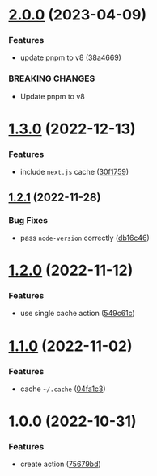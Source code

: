 # [2.0.0](https://github.com/DerYeger/pnpm-setup-action/compare/v1.3.0...v2.0.0) (2023-04-09)


### Features

* update pnpm to v8 ([38a4669](https://github.com/DerYeger/pnpm-setup-action/commit/38a4669989c5e381e77b00f42b02b053e8625c5c))


### BREAKING CHANGES

* Update pnpm to v8

# [1.3.0](https://github.com/DerYeger/pnpm-setup-action/compare/v1.2.1...v1.3.0) (2022-12-13)


### Features

* include `next.js` cache ([30f1759](https://github.com/DerYeger/pnpm-setup-action/commit/30f1759f04555400a0ffb26317204f4dee1749b7))

## [1.2.1](https://github.com/DerYeger/pnpm-setup-action/compare/v1.2.0...v1.2.1) (2022-11-28)


### Bug Fixes

* pass `node-version` correctly ([db16c46](https://github.com/DerYeger/pnpm-setup-action/commit/db16c465959b83295e68d1310d4349ce259d88c2))

# [1.2.0](https://github.com/DerYeger/pnpm-setup-action/compare/v1.1.0...v1.2.0) (2022-11-12)


### Features

* use single cache action ([549c61c](https://github.com/DerYeger/pnpm-setup-action/commit/549c61c3a52aaf147ac4578d4eed08e749321b41))

# [1.1.0](https://github.com/DerYeger/pnpm-setup-action/compare/v1.0.0...v1.1.0) (2022-11-02)


### Features

* cache `~/.cache` ([04fa1c3](https://github.com/DerYeger/pnpm-setup-action/commit/04fa1c3819e55e83636925a7b9b8e8656e6e6cf4))

# 1.0.0 (2022-10-31)


### Features

* create action ([75679bd](https://github.com/DerYeger/pnpm-setup-action/commit/75679bdfca5fa2408be6bd08ba25c66fbd3d54ba))
